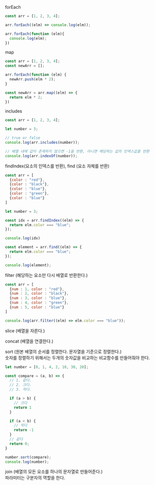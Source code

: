 forEach

```javascript
const arr = [1, 2, 3, 4];

arr.forEach((elm) => console.log(elm));

arr.forEach(function (elm){
  console.log(elm);
})
```

map

```javascript
const arr = [1, 2, 3, 4];
const newArr = [];

arr.forEach(function (elm) {
  newArr.push(elm * 2);
}

const newArr = arr.map((elm) => {
  return elm * 2;
})
```

includes

```javascript
const arr = [1, 2, 3, 4];

let number = 3;

// true or false
console.log(arr.includes(number));

// 배열 내에 값이 존재하지 않으면 -1을 반환, 아니면 해당하는 값의 인덱스값을 반환
console.log(arr.indexOf(number));

```

findIndex(요소의 인덱스를 반환), find (요소 자체를 반환)

```javascript
const arr = [
  {color : "red"},
  {color : "black"},
  {color : "blue"},
  {color : "green"},
  {color : "blue"}
]

let number = 3;

const idx = arr.findIndex((elm) => {
  return elm.color === "blue";
});

console.log(idx)

const element = arr.find((elm) => {
  return elm.color === "blue";
});

console.log(element);
```

filter (해당하는 요소만 다시 배열로 반환한다.)

```javascript
const arr = [
  {num : 1, color : "red"},
  {num : 2, color : "black"},
  {num : 3, color : "blue"},
  {num : 4, color : "green"},
  {num : 5, color : "blue"}
]

console.log(arr.filter((elm) => elm.color === "blue"));
```

slice (배열을 자른다.)

concat (배열을 연결한다.)

sort (원본 배열의 순서를 정렬한다. 문자열을 기준으로 정렬한다.) <br>
숫자를 정렬하기 위해서는 두개의 숫자값을 비교하는 비교함수를 만들어줘야 한다.

```javascript
let number = [0, 1, 4, 2, 10, 30, 20];

const compare = (a, b) => {
  // 1. 같다.
  // 2. 크다.
  // 3. 작다.

  if (a > b) {
    // 크다
    return 1
  }

  if (a < b) {
    // 작다
    return -1
  }
  // 같다
  return 0;
}

number.sort(compare);
console.log(number);
```

join (배열의 모든 요소를 하나의 문자열로 만들어준다.) <br>
파라미터는 구분자의 역할을 한다.